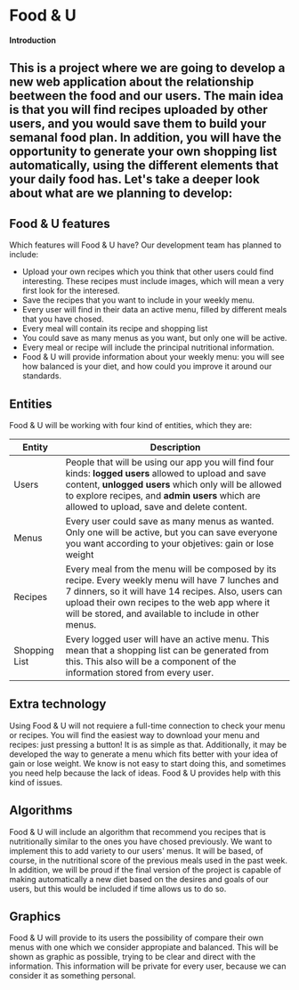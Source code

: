 # Food & U

**Introduction**

 ## This is a project where we are going to develop a new web application about the relationship beetween the food and our users. The main idea is that you will find recipes uploaded by other users, and you would save them to build your semanal food plan. In addition, you will have the opportunity to generate your own shopping list automatically, using the different elements that your daily food has. Let's take a deeper look about what are we planning to develop:


 ## **Food & U features**

Which features will Food & U have? Our development team has planned to include:

- Upload your own recipes which you think that other users could find interesting. These recipes must include images, which will mean a very first look for the interesed.
- Save the recipes that you want to include in your weekly menu.
- Every user will find in their data an active menu, filled by different meals that you have chosed.
- Every meal will contain its recipe and shopping list
- You could save as many menus as you want, but only one will be active.
- Every meal or recipe will include the principal nutritional information.
- Food & U will provide information about your weekly menu: you will see how balanced is your diet, and how could you improve it around our standards.

 ## **Entities**

Food & U will be working with four kind of entities, which they are:

| Entity | Description |
| ------------- | ------------- |
| Users | People that will be using our app you will find four kinds: **logged users** allowed to upload and save content, **unlogged users** which only will be allowed to explore recipes, and **admin users** which are allowed to upload, save and delete content. |
| Menus | Every user could save as many menus as wanted. Only one will be active, but you can save everyone you want according to your objetives: gain or lose weight|
| Recipes | Every meal from the menu will be composed by its recipe. Every weekly menu will have 7 lunches and 7 dinners, so it will have 14 recipes. Also, users can upload their own recipes to the web app where it will be stored, and available to include in other menus.|
| Shopping List | Every logged user will have an active menu. This mean that a shopping list can be generated from this. This also will be a component of the information stored from every user.|

 ## **Extra technology**

Using Food & U will not requiere a full-time connection to check your menu or recipes. You will find the easiest way to download your menu and recipes: just pressing a button! It is as simple as that. Additionally, it may be developed the way to generate a menu which fits better with your idea of gain or lose weight. We know is not easy to start doing this, and sometimes you need help because the lack of ideas. Food & U provides help with this kind of issues.


 ## **Algorithms**

Food & U will include an algorithm that recommend you recipes that is nutritionally similar to the ones you have chosed previously. We want to implement this to add variety to our users' menus. It will be based, of course, in the nutritional score of the previous meals used in the past week. In addition, we will be proud if the final version of the project is capable of making automatically a new diet based on the desires and goals of our users, but this would be included if time allows us to do so.

## **Graphics**

Food & U will provide to its users the possibility of compare their own menus with one which we consider appropiate and balanced. This will be shown as graphic as possible, trying to be clear and direct with the information. This information will be private for every user, because we can consider it as something personal.

